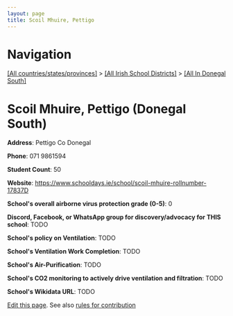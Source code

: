 ```yaml
---
layout: page
title: Scoil Mhuire, Pettigo
---
```

# Navigation

[[All countries/states/provinces]](../../..) > [[All Irish School Districts]](../..) > [[All In Donegal South]](..)

# Scoil Mhuire, Pettigo (Donegal South)

**Address**: Pettigo Co Donegal

**Phone**: 071 9861594

**Student Count**: 50

**Website**: <https://www.schooldays.ie/school/scoil-mhuire-rollnumber-17837D>

**School's overall airborne virus protection grade (0-5)**: 0

**Discord, Facebook, or WhatsApp group for discovery/advocacy for THIS school**: TODO

**School's policy on Ventilation**: TODO

**School's Ventilation Work Completion**: TODO

**School's Air-Purification**: TODO

**School's CO2 monitoring to actively drive ventilation and filtration**: TODO

**School's Wikidata URL**: TODO


[Edit this page](https://github.com/ventilate-schools/Ireland/edit/main/./Donegal_South/Scoil_Mhuire,_Pettigo.md). See also [rules for contribution](../../../contribution-rules/)